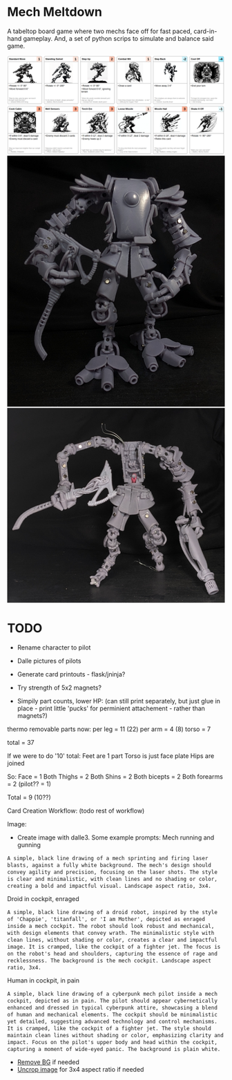# Mech Meltdown
A tabeltop board game where two mechs face off for fast paced, card-in-hand gameplay. And, a set of python scrips to simulate and balance said game.

![example cards](example-cards.png?raw=true)
![thermo mech](thermo.jpg?raw=true)
![thermo damedged](thermo-dmg.jpg?raw=true)

# TODO
* Rename character to pilot
* Dalle pictures of pilots
* Generate card printouts - flask/jninja?
* Try strength of 5x2 magnets?

* Simpily part counts, lower HP:
(can still print separately, but just glue in place - print little 'pucks' for perminient attachement - rather than magnets?)

thermo removable parts now:
per leg = 11 (22)
per arm = 4 (8)
torso = 7

total = 37

If we were to do '10' total:
Feet are 1 part
Torso is just face plate
Hips are joined

So:
Face = 1
Both Thighs = 2
Both Shins = 2
Both bicepts = 2
Both forearms = 2
(pilot?? = 1)

Total = 9 (10??)

Card Creation Workflow:
(todo rest of workflow)

Image:
* Create image with dalle3. Some example prompts:
Mech running and gunning
```
A simple, black line drawing of a mech sprinting and firing laser blasts, against a fully white background. The mech's design should convey agility and precision, focusing on the laser shots. The style is clear and minimalistic, with clean lines and no shading or color, creating a bold and impactful visual. Landscape aspect ratio, 3x4.
```

Droid in cockpit, enraged
```
A simple, black line drawing of a droid robot, inspired by the style of 'Chappie', 'titanfall', or 'I am Mother', depicted as enraged inside a mech cockpit. The robot should look robust and mechanical, with design elements that convey wrath. The minimalistic style with clean lines, without shading or color, creates a clear and impactful image. It is cramped, like the cockpit of a fighter jet. The focus is on the robot's head and shoulders, capturing the essence of rage and recklessness. The background is the mech cockpit. Landscape aspect ratio, 3x4.
```

Human in cockpit, in pain
```
A simple, black line drawing of a cyberpunk mech pilot inside a mech cockpit, depicted as in pain. The pilot should appear cybernetically enhanced and dressed in typical cyberpunk attire, showcasing a blend of human and mechanical elements. The cockpit should be minimalistic yet detailed, suggesting advanced technology and control mechanisms. It is cramped, like the cockpit of a fighter jet. The style should maintain clean lines without shading or color, emphasizing clarity and impact. Focus on the pilot's upper body and head within the cockpit, capturing a moment of wide-eyed panic. The background is plain white.
```
* [Remove BG](https://new.express.adobe.com/tools/remove-background) if needed
* [Uncrop image](https://vmake.ai/image-outpainting/upload) for 3x4 aspect ratio if needed



